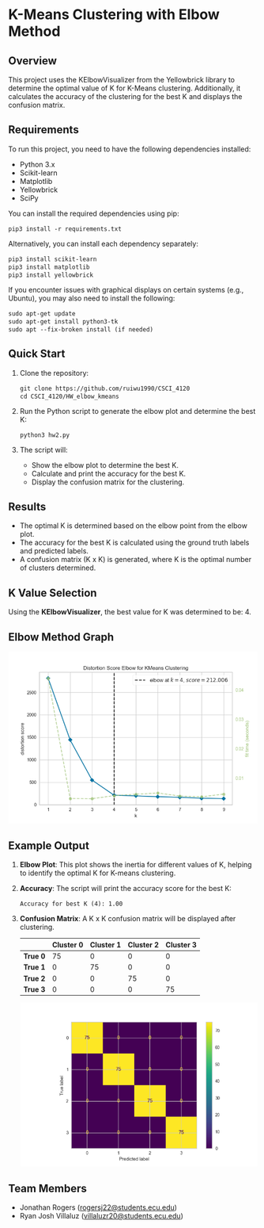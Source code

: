 
# K-Means Clustering with Elbow Method

## Overview

This project uses the KElbowVisualizer from the Yellowbrick library to determine the optimal value of K for K-Means clustering. Additionally, it calculates the accuracy of the clustering for the best K and displays the confusion matrix.

## Requirements

To run this project, you need to have the following dependencies installed:

- Python 3.x
- Scikit-learn
- Matplotlib
- Yellowbrick
- SciPy

You can install the required dependencies using pip:

```
pip3 install -r requirements.txt
```

Alternatively, you can install each dependency separately:

```
pip3 install scikit-learn
pip3 install matplotlib
pip3 install yellowbrick
```

If you encounter issues with graphical displays on certain systems (e.g., Ubuntu), you may also need to install the following:

```
sudo apt-get update
sudo apt-get install python3-tk
sudo apt --fix-broken install (if needed)
```

## Quick Start

1. Clone the repository:
   ```
   git clone https://github.com/ruiwu1990/CSCI_4120
   cd CSCI_4120/HW_elbow_kmeans
   ```

2. Run the Python script to generate the elbow plot and determine the best K:
   ```
   python3 hw2.py
   ```

3. The script will:
   - Show the elbow plot to determine the best K.
   - Calculate and print the accuracy for the best K.
   - Display the confusion matrix for the clustering.

## Results

- The optimal K is determined based on the elbow point from the elbow plot.
- The accuracy for the best K is calculated using the ground truth labels and predicted labels.
- A confusion matrix (K x K) is generated, where K is the optimal number of clusters determined.


## K Value Selection
Using the **KElbowVisualizer**, the best value for K was determined to be: 4.

## Elbow Method Graph
![Elbow Method](./elbow.png)

## Example Output

1. **Elbow Plot**:
   This plot shows the inertia for different values of K, helping to identify the optimal K for K-means clustering.

2. **Accuracy**:
   The script will print the accuracy score for the best K:
   ```
   Accuracy for best K (4): 1.00
   ```

3. **Confusion Matrix**:
   A K x K confusion matrix will be displayed after clustering.

   |   | Cluster 0 | Cluster 1 | Cluster 2 | Cluster 3 |
   |---|-----------|-----------|-----------|-----------|
   | **True 0** | 75 | 0 | 0 | 0 |
   | **True 1** | 0 | 75 | 0 | 0 |
   | **True 2** | 0 | 0 | 75 | 0 |
   | **True 3** | 0 | 0 | 0 | 75 |

   ![Confusion Matrix](./confusion.png)

## Team Members

- Jonathan Rogers (rogersj22@students.ecu.edu)
- Ryan Josh Villaluz (villaluzr20@students.ecu.edu)